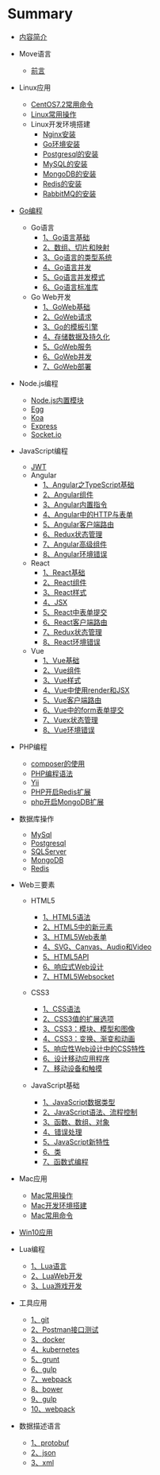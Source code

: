 # Summary

* [内容简介](README.md)
* Move语言
    * [前言](Move语言/前言.md)
* Linux应用
    * [CentOS7.2常用命令](Linux应用/Linux常用命令/CentOS7.2常用命令.md)
    * [Linux常用操作](Linux应用/Linux常用操作/Linux常用操作.md)
    * Linux开发环境搭建
      - [Nginx安装](Linux应用/Linux开发环境搭建/Nginx安装.md)
      - [Go环境安装](Linux应用/Linux开发环境搭建/Go环境安装.md)
      - [Postgresql的安装](Linux应用/Linux开发环境搭建/Postgresql的安装.md)
      - [MySQL的安装](Linux应用/Linux开发环境搭建/MySQL的安装.md)
      - [MongoDB的安装](Linux应用/Linux开发环境搭建/MongoDB的安装.md)
      - [Redis的安装](Linux应用/Linux开发环境搭建/Redis的安装.md)
      - [RabbitMQ的安装](Linux应用/Linux开发环境搭建/RabbitMQ的安装.md)

* [Go编程](Go编程/README.md)
   * Go语言
      * [1、Go语言基础](Go编程/Go语言/1、Go语言基础.md)
      * [2、数组、切片和映射](Go编程/Go语言/2、数组、切片和映射.md)
      * [3、Go语言的类型系统](Go编程/Go语言/3、Go语言的类型系统.md)
      * [4、Go语言并发](Go编程/Go语言/4、Go语言并发.md)
      * [5、Go语言并发模式](Go编程/Go语言/5、Go语言并发模式.md)
      * [6、Go语言标准库](Go编程/Go语言/6、Go语言标准库.md)
   * Go Web开发
      * [1、GoWeb基础](Go编程/GoWeb开发/1、GoWeb基础基础.md)
      * [2、GoWeb请求](Go编程/GoWeb开发/2、GoWeb请求.md)
      * [3、Go的模板引擎](Go编程/GoWeb开发/3、Go的模板引擎.md)
      * [4、存储数据及持久化](Go编程/GoWeb开发/4、存储数据及持久化.md)
      * [5、GoWeb服务](Go编程/GoWeb开发/5、GoWeb服务.md)
      * [6、GoWeb并发](Go编程/GoWeb开发/6、GoWeb并发.md)
      * [7、GoWeb部署](Go编程/GoWeb开发/7、GoWeb部署.md)      
* Node.js编程
   * [Node.js内置模块](Node.js编程/Node.js内置模块.md)
   * [Egg](Node.js编程/Egg.md)
   * [Koa](Node.js编程/Koa.md)
   * [Express](Node.js编程/Express.md)
   * [Socket.io](Node.js编程/Socket.io.md)
* JavaScript编程
   * [JWT](JavaScript编程/JWT.md)
   * Angular
      * [1、Angular之TypeScript基础](JavaScript编程/Angular/1、Angular之TypeScript基础.md)
      * [2、Angular组件](JavaScript编程/Angular/2、Angular组件.md)
      * [3、Angular内置指令](JavaScript编程/Angular/3、Angular内置指令.md)
      * [4、Angular中的HTTP与表单](JavaScript编程/Angular/4、Angular中的HTTP与表单.md)
      * [5、Angular客户端路由](JavaScript编程/Angular/5、Angular客户端路由.md)
      * [6、Redux状态管理](JavaScript编程/Angular/6、Redux状态管理.md)
      * [7、Angular高级组件](JavaScript编程/Angular/7、Angular高级组件.md)
      * [8、Angular环境错误](JavaScript编程/Angular/8、Angular环境错误.md)
   * React
      * [1、React基础](JavaScript编程/React/1、React基础.md)
      * [2、React组件](JavaScript编程/React/2、React组件.md)
      * [3、React样式](JavaScript编程/React/3、React样式.md)
      * [4、JSX](JavaScript编程/React/4、JSX.md)
      * [5、React中表单提交](JavaScript编程/React/5、React中表单提交.md)
      * [6、React客户端路由](JavaScript编程/React/6、React客户端路由.md)
      * [7、Redux状态管理](JavaScript编程/React/7、Redux状态管理.md)
      * [8、React环境错误](JavaScript编程/React/8、React环境错误.md)
   * Vue
      * [1、Vue基础](JavaScript编程/Vue/1、Vue基础.md)
      * [2、Vue组件](JavaScript编程/Vue/2、Vue组件.md)
      * [3、Vue样式](JavaScript编程/Vue/3、Vue样式.md)
      * [4、Vue中使用render和JSX](JavaScript编程/Vue/4、Vue中使用render和JSX.md)
      * [5、Vue客户端路由](JavaScript编程/Vue/5、Vue客户端路由.md)
      * [6、Vue中的form表单提交](JavaScript编程/Vue/6、Vue中的form表单提交.md)
      * [7、Vuex状态管理](JavaScript编程/Vue/7、Vuex状态管理.md)
      * [8、Vue环境错误](JavaScript编程/Vue/8、Vue环境错误.md)
* PHP编程
   * [composer的使用](PHP编程/composer.md)
   * [PHP编程语法](PHP编程/语法.md)
   * [Yii](PHP编程/Yii.md)
   * [PHP开启Redis扩展](PHP编程/php开启redis扩展.md)
   * [php开启MongoDB扩展](PHP编程/php开启MongoDB扩展.md)
* 数据库操作
   * [MySql](数据库操作/MySql.md)
   * [Postgresql](数据库操作/Postgresql.md)
   * [SQLServer](数据库操作/SQLServer.md)
   * [MongoDB](数据库操作/MongoDB.md)
   * [Redis](数据库操作/Redis.md)

* Web三要素
    * HTML5
      - [1、HTML5语法](Web三要素/HTML5/1、HTML5语法.md)
      - [2、HTML5中的新元素](Web三要素/HTML5/2、HTML5中的新元素.md)
      - [3、HTML5Web表单](Web三要素/HTML5/3、HTML5Web表单.md)
      - [4、SVG、Canvas、Audio和Video](Web三要素/HTML5/4、SVG、Canvas、Audio和Video.md)
      - [5、HTML5API](Web三要素/HTML5/5、HTML5API.md)
      - [6、响应式Web设计](Web三要素/HTML5/6、响应式Web设计.md)
      - [7、HTML5Websocket](Web三要素/HTML5/7、HTML5Websocket.md)

    * CSS3
      - [1、CSS语法](Web三要素/CSS3/1、CSS语法.md)
      - [2、CSS3值的扩展选项](Web三要素/CSS3/2、CSS3值的扩展选项.md)
      - [3、CSS3：模块、模型和图像](Web三要素/CSS3/3、CSS3：模块、模型和图像.md)
      - [4、CSS3：变换、渐变和动画](Web三要素/CSS3/4、CSS3：变换、渐变和动画.md)
      - [5、响应性Web设计中的CSS特性](Web三要素/CSS3/5、响应性Web设计中的CSS特性.md)
      - [6、设计移动应用程序](Web三要素/CSS3/6、设计移动应用程序.md)
      - [7、移动设备和触摸](Web三要素/CSS3/7、移动设备和触摸.md)

    * JavaScript基础  
      - [1、JavaScript数据类型](Web三要素/JavaScript基础/1、JavaScript数据类型.md)
      - [2、JavaScript语法、流程控制](Web三要素/JavaScript基础/2、JavaScript语法、流程控制.md)
      - [3、函数、数组、对象](Web三要素/JavaScript基础/3、函数、数组、对象.md)
      - [4、错误处理](Web三要素/JavaScript基础/4、错误处理.md)
      - [5、JavaScript新特性](Web三要素/JavaScript基础/5、JavaScript新特性.md)
      - [6、类](Web三要素/JavaScript基础/6、类.md)
      - [7、函数式编程](Web三要素/JavaScript基础/7、函数式编程.md)
     
* Mac应用
    * [Mac常用操作](Mac应用/Mac常用操作/Mac常用操作.md)
    * [Mac开发环境搭建](Mac应用/Mac开发环境搭建/Mac开发环境搭建.md)
    * [Mac常用命令](Mac应用/Mac常用命令/Mac常用命令.md)

* [Win10应用](Win10应用/Win10应用.md)
* Lua编程
   * [1、Lua语言](Lua编程/1、Lua语言.md)
   * [2、LuaWeb开发](Lua编程/2、LuaWeb开发.md)
   * [3、Lua游戏开发](Lua编程/3、Lua游戏开发.md)

* 工具应用
   * [1、git](工具应用/1、git及github的应用.md)
   * [2、Postman接口测试](工具应用/2、Postman接口测试.md)
   * [3、docker](工具应用/3、docker.md)
   * [4、kubernetes](工具应用/4、kubernetes.md)
   * [5、grunt](工具应用/5、grunt.md)
   * [6、gulp](工具应用/6、gulp.md)
   * [7、webpack](工具应用/7、webpack.md)
   * [8、bower](工具应用/8、Bower.md)
   * [9、gulp](工具应用/9、gulp.md)
   * [10、webpack](工具应用/10、webpack.md)

* 数据描述语言
   * [1、protobuf](数据描述语言/1、protobuf.md)
   * [2、json](数据描述语言/2、json.md)
   * [3、xml](数据描述语言/3、xml.md)

